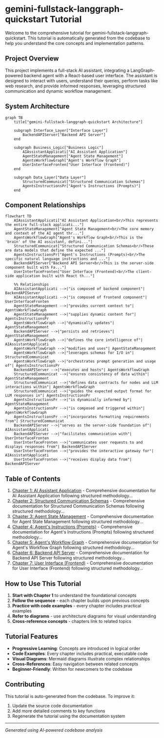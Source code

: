 # gemini-fullstack-langgraph-quickstart Tutorial

Welcome to the comprehensive tutorial for gemini-fullstack-langgraph-quickstart. This tutorial is automatically generated from the codebase to help you understand the core concepts and implementation patterns.

## Project Overview

This project implements a full-stack AI assistant, integrating a LangGraph-powered backend agent with a React-based user interface. The assistant is designed to interact with users, understand their queries, perform tasks like web research, and provide informed responses, leveraging structured communication and dynamic workflow management.


## System Architecture

```mermaid
graph TB
    title["gemini-fullstack-langgraph-quickstart Architecture"]

    subgraph Interface_Layer["Interface Layer"]
        BackendAPIServer["Backend API Server"]
    end

    subgraph Business_Logic["Business Logic"]
        AIAssistantApplicati["AI Assistant Application"]
        AgentStateManagement["Agent State Management"]
        AgentsWorkflowGraph["Agent's Workflow Graph"]
        UserInterfaceFronten["User Interface (Frontend)"]
    end

    subgraph Data_Layer["Data Layer"]
        StructuredCommunicat["Structured Communication Schemas"]
        AgentsInstructionsPr["Agent's Instructions (Prompts)"]
    end

```

## Component Relationships

```mermaid
flowchart TD
    AIAssistantApplicati["AI Assistant Application<br/>This represents the entire full-stack applicati..."]
    AgentStateManagement["Agent State Management<br/>The core memory and context of the AI agent thr..."]
    AgentsWorkflowGraph["Agent's Workflow Graph<br/>This is the 'brain' of the AI assistant, defini..."]
    StructuredCommunicat["Structured Communication Schemas<br/>These are data models that define the expected ..."]
    AgentsInstructionsPr["Agent's Instructions (Prompts)<br/>The specific natural language instructions and ..."]
    BackendAPIServer["Backend API Server<br/>This is the server-side component built with Fa..."]
    UserInterfaceFronten["User Interface (Frontend)<br/>The client-side application built with React th..."]

    %% Relationships
    AIAssistantApplicati -->|"is composed of backend component"| BackendAPIServer
    AIAssistantApplicati -->|"is composed of frontend component"| UserInterfaceFronten
    AgentStateManagement -->|"provides current context to"| AgentsWorkflowGraph
    AgentStateManagement -->|"supplies dynamic content for"| AgentsInstructionsPr
    AgentsWorkflowGraph -->|"dynamically updates"| AgentStateManagement
    BackendAPIServer -->|"persists and retrieves"| AgentStateManagement
    AgentsWorkflowGraph -->|"defines the core intelligence of"| AIAssistantApplicati
    AgentsWorkflowGraph -->|"modifies and uses"| AgentStateManagement
    AgentsWorkflowGraph -->|"leverages schemas for I/O in"| StructuredCommunicat
    AgentsWorkflowGraph -->|"orchestrates prompt generation and usage of"| AgentsInstructionsPr
    BackendAPIServer -->|"executes and hosts"| AgentsWorkflowGraph
    StructuredCommunicat -->|"ensures consistency of data within"| AgentStateManagement
    StructuredCommunicat -->|"defines data contracts for nodes and LLM interactions within"| AgentsWorkflowGraph
    StructuredCommunicat -->|"guides the expected output format for LLM responses in"| AgentsInstructionsPr
    AgentsInstructionsPr -->|"is dynamically informed by"| AgentStateManagement
    AgentsInstructionsPr -->|"is composed and triggered within"| AgentsWorkflowGraph
    AgentsInstructionsPr -->|"incorporates formatting requirements from"| StructuredCommunicat
    BackendAPIServer -->|"serves as the server-side foundation of"| AIAssistantApplicati
    BackendAPIServer -->|"facilitates communication with"| UserInterfaceFronten
    UserInterfaceFronten -->|"communicates user requests to and displays responses from"| BackendAPIServer
    UserInterfaceFronten -->|"provides the interactive gateway for"| AIAssistantApplicati
    UserInterfaceFronten -->|"receives display data from"| BackendAPIServer
```

## Table of Contents

1. [Chapter 1: AI Assistant Application](chapter_01.md) - Comprehensive documentation for AI Assistant Application following structured methodology...
2. [Chapter 2: Structured Communication Schemas](chapter_02.md) - Comprehensive documentation for Structured Communication Schemas following structured methodology...
3. [Chapter 3: Agent State Management](chapter_03.md) - Comprehensive documentation for Agent State Management following structured methodology...
4. [Chapter 4: Agent's Instructions (Prompts)](chapter_04.md) - Comprehensive documentation for Agent's Instructions (Prompts) following structured methodology...
5. [Chapter 5: Agent's Workflow Graph](chapter_05.md) - Comprehensive documentation for Agent's Workflow Graph following structured methodology...
6. [Chapter 6: Backend API Server](chapter_06.md) - Comprehensive documentation for Backend API Server following structured methodology...
7. [Chapter 7: User Interface (Frontend)](chapter_07.md) - Comprehensive documentation for User Interface (Frontend) following structured methodology...

## How to Use This Tutorial

1. **Start with Chapter 1** to understand the foundational concepts
2. **Follow the sequence** - each chapter builds upon previous concepts
3. **Practice with code examples** - every chapter includes practical examples
4. **Refer to diagrams** - use architecture diagrams for visual understanding
5. **Cross-reference concepts** - chapters link to related topics

## Tutorial Features

- **Progressive Learning**: Concepts are introduced in logical order
- **Code Examples**: Every chapter includes practical, executable code
- **Visual Diagrams**: Mermaid diagrams illustrate complex relationships
- **Cross-References**: Easy navigation between related concepts
- **Beginner-Friendly**: Written for newcomers to the codebase

## Contributing

This tutorial is auto-generated from the codebase. To improve it:
1. Update the source code documentation
2. Add more detailed comments to key functions
3. Regenerate the tutorial using the documentation system

---

*Generated using AI-powered codebase analysis*
